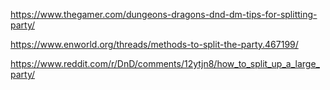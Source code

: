 
https://www.thegamer.com/dungeons-dragons-dnd-dm-tips-for-splitting-party/

https://www.enworld.org/threads/methods-to-split-the-party.467199/

https://www.reddit.com/r/DnD/comments/12ytjn8/how_to_split_up_a_large_party/
